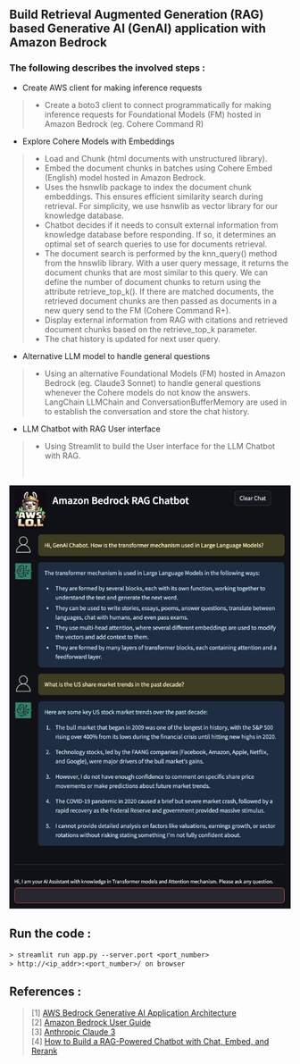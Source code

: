 ## Build Retrieval Augmented Generation (RAG) based Generative AI (GenAI) application with Amazon Bedrock
### The following describes the involved steps : 
- Create AWS client for making inference requests
>   - Create a boto3 client to connect programmatically for making inference requests for Foundational Models (FM) hosted in Amazon Bedrock (eg. Cohere Command R)

- Explore Cohere Models with Embeddings
>   - Load and Chunk (html documents with unstructured library).
>   - Embed the document chunks in batches using Cohere Embed (English) model hosted in Amazon Bedrock.
>   - Uses the hsnwlib package to index the document chunk embeddings.  This ensures efficient similarity search during retrieval.
>     For simplicity, we use hsnwlib as vector library for our knowledge database.
>   - Chatbot decides if it needs to consult external information from knowledge database before responding.  If so, it determines an optimal 
>     set of search queries to use for documents retrieval.
>   - The document search is performed by the knn_query() method from the hnswlib library.  With a user query message, it returns the document 
>     chunks that are most similar to this query.  We can define the number of document chunks to return using the attribute retrieve_top_k().  If 
>     there are matched documents, the retrieved document chunks are then passed as documents in a new query send to the FM (Cohere Command R+).
>   - Display external information from RAG with citations and retrieved document chunks based on the retrieve_top_k parameter.
>   - The chat history is updated for next user query.

- Alternative LLM model to handle general questions
>   - Using an alternative Foundational Models (FM) hosted in Amazon Bedrock (eg. Claude3 Sonnet) to handle general questions whenever the 
>     Cohere models do not know the answers.  LangChain LLMChain and ConversationBufferMemory are used in to establish the conversation and 
>     store the chat history.

- LLM Chatbot with RAG User interface
>   - Using Streamlit to build the User interface for the LLM Chatbot with RAG.
><br>

![alt text](https://github.com/samaujs/Gen-AI/blob/main/LLMChat_RAG/images/Amazon_Bedrock_RAG_Chatbot_LOL.png)

## Run the code :
```
> streamlit run app.py --server.port <port_number>
> http://<ip_addr>:<port_number>/ on browser
```

## References :<br>
>[1] [AWS Bedrock Generative AI Application Architecture](https://community.aws/content/2f2d59922DQNz3iH1pCTeudpmhv/aws-bedrock-generative-ai-application-architecture)<br>
>[2] [Amazon Bedrock User Guide](https://docs.aws.amazon.com/bedrock/latest/userguide/what-is-bedrock.html)<br>
>[3] [Anthropic Claude 3](https://docs.anthropic.com/claude/docs/models-overview)<br>
>[4] [How to Build a RAG-Powered Chatbot with Chat, Embed, and Rerank](https://cohere.com/blog/rag-chatbot#embed-the-document-chunks)<br>
